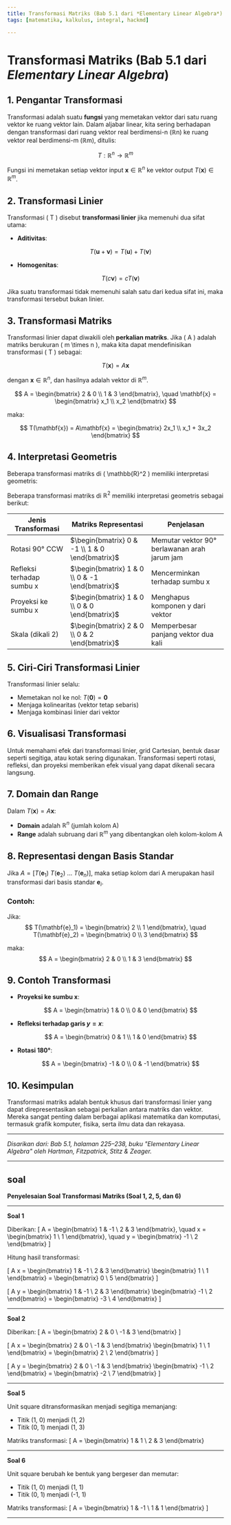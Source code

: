 ```yaml
---
title: Transformasi Matriks (Bab 5.1 dari *Elementary Linear Algebra*)
tags: [matematika, kalkulus, integral, hackmd]

---
```


# Transformasi Matriks (Bab 5.1 dari *Elementary Linear Algebra*)

## 1. Pengantar Transformasi
Transformasi adalah suatu **fungsi** yang memetakan vektor dari satu ruang vektor ke ruang vektor lain. Dalam aljabar linear, kita sering berhadapan dengan transformasi dari ruang vektor real berdimensi-n (ℝn) ke ruang vektor real berdimensi-m (ℝm), ditulis:

$$
T: \mathbb{R}^n \rightarrow \mathbb{R}^m
$$

Fungsi ini memetakan setiap vektor input $\mathbf{x} \in \mathbb{R}^n$ ke vektor output $T(\mathbf{x}) \in \mathbb{R}^m$.

## 2. Transformasi Linier
Transformasi \( T \) disebut **transformasi linier** jika memenuhi dua sifat utama:

- **Aditivitas**:
  
  $$
  T(\mathbf{u} + \mathbf{v}) = T(\mathbf{u}) + T(\mathbf{v})
  $$

- **Homogenitas**:
  
  $$
  T(c\mathbf{v}) = cT(\mathbf{v})
  $$

Jika suatu transformasi tidak memenuhi salah satu dari kedua sifat ini, maka transformasi tersebut bukan linier.

## 3. Transformasi Matriks
Transformasi linier dapat diwakili oleh **perkalian matriks**. Jika \( A \) adalah matriks berukuran \( m \times n \), maka kita dapat mendefinisikan transformasi \( T \) sebagai:

$$
T(\mathbf{x}) = A\mathbf{x}
$$

dengan $\mathbf{x} \in \mathbb{R}^n$, dan hasilnya adalah vektor di $\mathbb{R}^m$.

$$
A = \begin{bmatrix} 2 & 0 \\ 1 & 3 \end{bmatrix}, \quad 
\mathbf{x} = \begin{bmatrix} x_1 \\ x_2 \end{bmatrix}
$$

maka:

$$
T(\mathbf{x}) = A\mathbf{x} = \begin{bmatrix} 2x_1 \\ x_1 + 3x_2 \end{bmatrix}
$$

## 4. Interpretasi Geometris
Beberapa transformasi matriks di \( \mathbb{R}^2 \) memiliki interpretasi geometris:

Beberapa transformasi matriks di $\mathbb{R}^2$ memiliki interpretasi geometris sebagai berikut:

| Jenis Transformasi        | Matriks Representasi                         | Penjelasan                                     |
|---------------------------|----------------------------------------------|------------------------------------------------|
| Rotasi 90° CCW            | $\begin{bmatrix} 0 & -1 \\ 1 & 0 \end{bmatrix}$ | Memutar vektor 90° berlawanan arah jarum jam  |
| Refleksi terhadap sumbu x | $\begin{bmatrix} 1 & 0 \\ 0 & -1 \end{bmatrix}$ | Mencerminkan terhadap sumbu x                |
| Proyeksi ke sumbu x       | $\begin{bmatrix} 1 & 0 \\ 0 & 0 \end{bmatrix}$ | Menghapus komponen y dari vektor             |
| Skala (dikali 2)          | $\begin{bmatrix} 2 & 0 \\ 0 & 2 \end{bmatrix}$ | Memperbesar panjang vektor dua kali        |
    

## 5. Ciri-Ciri Transformasi Linier
Transformasi linier selalu:
- Memetakan nol ke nol: $T(\mathbf{0}) = \mathbf{0}$
- Menjaga kolinearitas (vektor tetap sebaris)
- Menjaga kombinasi linier dari vektor

## 6. Visualisasi Transformasi
Untuk memahami efek dari transformasi linier, grid Cartesian, bentuk dasar seperti segitiga, atau kotak sering digunakan. Transformasi seperti rotasi, refleksi, dan proyeksi memberikan efek visual yang dapat dikenali secara langsung.

## 7. Domain dan Range
Dalam $T(\mathbf{x}) = A\mathbf{x}$:
- **Domain** adalah $\mathbb{R}^n$ (jumlah kolom A)
- **Range** adalah subruang dari $\mathbb{R}^m$ yang dibentangkan oleh kolom-kolom A
## 8. Representasi dengan Basis Standar
Jika $A = [T(\mathbf{e}_1)\ T(\mathbf{e}_2)\ \dots\ T(\mathbf{e}_n)]$, maka setiap kolom dari A merupakan hasil transformasi dari basis standar $\mathbf{e}_i$.

### Contoh:

Jika:
$$
T(\mathbf{e}_1) = \begin{bmatrix} 2 \\ 1 \end{bmatrix}, \quad 
T(\mathbf{e}_2) = \begin{bmatrix} 0 \\ 3 \end{bmatrix}
$$

maka:
$$
A = \begin{bmatrix} 2 & 0 \\ 1 & 3 \end{bmatrix}
$$

## 9. Contoh Transformasi
- **Proyeksi ke sumbu x**:

  $$
  A = \begin{bmatrix} 1 & 0 \\ 0 & 0 \end{bmatrix}
  $$

- **Refleksi terhadap garis $y = x$**:

  $$
  A = \begin{bmatrix} 0 & 1 \\ 1 & 0 \end{bmatrix}
  $$

- **Rotasi 180°**:

  $$
  A = \begin{bmatrix} -1 & 0 \\ 0 & -1 \end{bmatrix}
  $$


## 10. Kesimpulan
Transformasi matriks adalah bentuk khusus dari transformasi linier yang dapat direpresentasikan sebagai perkalian antara matriks dan vektor. Mereka sangat penting dalam berbagai aplikasi matematika dan komputasi, termasuk grafik komputer, fisika, serta ilmu data dan rekayasa.

---

*Disarikan dari: Bab 5.1, halaman 225–238, buku "Elementary Linear Algebra" oleh Hartman, Fitzpatrick, Stitz & Zeager.*

---

## soal
**Penyelesaian Soal Transformasi Matriks (Soal 1, 2, 5, dan 6)**

---


**Soal 1**

Diberikan:
\[
A = \begin{bmatrix} 1 & -1 \\ 2 & 3 \end{bmatrix}, \quad
x = \begin{bmatrix} 1 \\ 1 \end{bmatrix}, \quad
y = \begin{bmatrix} -1 \\ 2 \end{bmatrix}
\]

Hitung hasil transformasi:

\[
A x = \begin{bmatrix} 1 & -1 \\ 2 & 3 \end{bmatrix} \begin{bmatrix} 1 \\ 1 \end{bmatrix} = \begin{bmatrix} 0 \\ 5 \end{bmatrix}
\]

\[
A y = \begin{bmatrix} 1 & -1 \\ 2 & 3 \end{bmatrix} \begin{bmatrix} -1 \\ 2 \end{bmatrix} = \begin{bmatrix} -3 \\ 4 \end{bmatrix}
\]

---

**Soal 2**

Diberikan:
\[
A = \begin{bmatrix} 2 & 0 \\ -1 & 3 \end{bmatrix}
\]

\[
A x = \begin{bmatrix} 2 & 0 \\ -1 & 3 \end{bmatrix} \begin{bmatrix} 1 \\ 1 \end{bmatrix} = \begin{bmatrix} 2 \\ 2 \end{bmatrix}
\]

\[
A y = \begin{bmatrix} 2 & 0 \\ -1 & 3 \end{bmatrix} \begin{bmatrix} -1 \\ 2 \end{bmatrix} = \begin{bmatrix} -2 \\ 7 \end{bmatrix}
\]

---

**Soal 5**

Unit square ditransformasikan menjadi segitiga memanjang:
- Titik (1, 0) menjadi (1, 2)
- Titik (0, 1) menjadi (1, 3)

Matriks transformasi:
\[
A = \begin{bmatrix} 1 & 1 \\ 2 & 3 \end{bmatrix}

---

**Soal 6**

Unit square berubah ke bentuk yang bergeser dan memutar:
- Titik (1, 0) menjadi (1, 1)
- Titik (0, 1) menjadi (-1, 1)

Matriks transformasi:
\[
A = \begin{bmatrix} 1 & -1 \\ 1 & 1 \end{bmatrix}
\]

---















